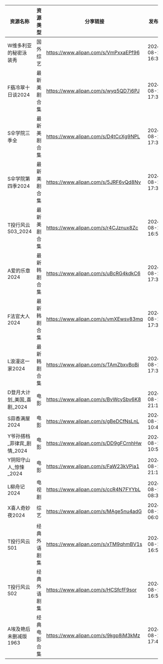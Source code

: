 | 资源名称              | 资源类型   | 分享链接                                 | 发布时间                |
| ----------------- | ------ | ------------------------------------ | ------------------- |
| W维多利亚的秘密泳装秀       | 国外综艺   | https://www.alipan.com/s/VmPxxaEPf96 | 2024-08-13 16:36:13 |
| F翡冷翠十日谈2024       | 最新美剧合集 | https://www.alipan.com/s/wyq5QD7i6PJ | 2024-08-13 17:36:08 |
| S伞学院三季全           | 最新美剧合集 | https://www.alipan.com/s/D4tCcXg9NPL | 2024-08-13 17:32:13 |
| S伞学院第四季2024       | 最新美剧合集 | https://www.alipan.com/s/5JRF6vQd8Nv | 2024-08-13 17:34:08 |
| T投行风云S03_2024     | 最新美剧合集 | https://www.alipan.com/s/r4CJznux8Zc | 2024-08-13 16:56:14 |
| A爱的乐章2024         | 最新韩剧合集 | https://www.alipan.com/s/uBcRG4kdkC6 | 2024-08-13 17:38:17 |
| F法官大人2024         | 最新韩剧合集 | https://www.alipan.com/s/vmXEwsv83mq | 2024-08-13 17:38:15 |
| L浪漫这一家2024        | 最新韩剧合集 | https://www.alipan.com/s/TAmZbxvBoBi | 2024-08-13 17:38:14 |
| D登月大计划_美国_喜剧_2024 | 电影     | https://www.alipan.com/s/BvWcySbv6K8 | 2024-08-13 21:14:08 |
| S蒜香满屋2024         | 电影     | https://www.alipan.com/s/gBeDCfNsLnL | 2024-08-13 10:48:08 |
| Y爷孙搭档_菲律宾_剧情_2024 | 电影     | https://www.alipan.com/s/DD9gFCrnhHw | 2024-08-13 10:54:09 |
| Y阴阳守山人_惊悚_2024    | 电影     | https://www.alipan.com/s/FaW23kVPia1 | 2024-08-13 21:16:07 |
| L柳舟记2024          | 电视剧    | https://www.alipan.com/s/ccR4N7FYYbL | 2024-08-13 08:36:09 |
| X喜人奇妙夜2024        | 综艺     | https://www.alipan.com/s/MAge5nu4adG | 2024-08-13 06:00:08 |
| T投行风云S01          | 经典外语剧集 | https://www.alipan.com/s/xTM9qhmBV1s | 2024-08-13 16:56:13 |
| T投行风云S02          | 经典外语剧集 | https://www.alipan.com/s/HCSfcfF9sor | 2024-08-13 16:56:11 |
| A埃及艳后未删减版1963     | 经典电影合集 | https://www.alipan.com/s/9kgp8jM3kMz | 2024-08-13 17:44:08 |
